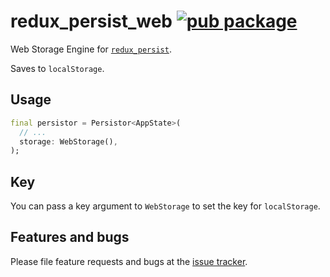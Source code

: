 # redux_persist_web [![pub package](https://img.shields.io/pub/v/redux_persist_web.svg)](https://pub.dartlang.org/packages/redux_persist_web)

Web Storage Engine for [`redux_persist`](https://pub.dartlang.org/packages/redux_persist).

Saves to `localStorage`.

## Usage

```dart
final persistor = Persistor<AppState>(
  // ...
  storage: WebStorage(),
);
```

## Key

You can pass a key argument to `WebStorage` to set the key for `localStorage`.


## Features and bugs

Please file feature requests and bugs at the
[issue tracker](https://github.com/Cretezy/redux_persist/issues).
